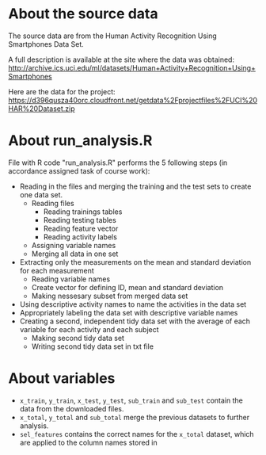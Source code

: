 # About the source data

The source data are from the Human Activity Recognition Using Smartphones Data Set. 

A full description is available at the site where the data was obtained: http://archive.ics.uci.edu/ml/datasets/Human+Activity+Recognition+Using+Smartphones 

Here are the data for the project: https://d396qusza40orc.cloudfront.net/getdata%2Fprojectfiles%2FUCI%20HAR%20Dataset.zip


# About run_analysis.R

File with R code "run_analysis.R" performs the 5 following steps (in accordance assigned task of course work):

- Reading in the files and merging the training and the test sets to create one data set.
  - Reading files
    - Reading trainings tables
    - Reading testing tables
    - Reading feature vector
    - Reading activity labels
  - Assigning variable names
  - Merging all data in one set
- Extracting only the measurements on the mean and standard deviation for each measurement
  - Reading variable names
  - Create vector for defining ID, mean and standard deviation
  - Making nessesary subset from merged data set
- Using descriptive activity names to name the activities in the data set
- Appropriately labeling the data set with descriptive variable names
- Creating a second, independent tidy data set with the average of each variable for each activity and each subject
  - Making second tidy data set
  - Writing second tidy data set in txt file

# About variables

- `x_train`, `y_train`, `x_test`, `y_test`, `sub_train` and `sub_test` contain the data from the downloaded files.
- `x_total`, `y_total` and `sub_total` merge the previous datasets to further analysis.
- `sel_features` contains the correct names for the `x_total` dataset, which are applied to the column names stored in
